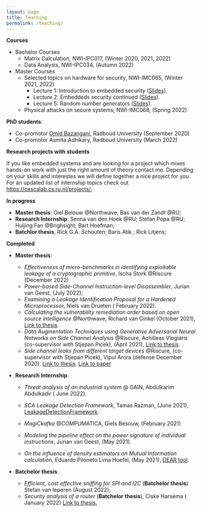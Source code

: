 ```yaml
---
layout: page
title: Teaching
permalink: /teaching/
---
```


 **Courses**

- Bachelor Courses
  - Matrix Calculation, NWI-IPC017, (Winter 2020, 2021, 2022)
  - Data Analysis, NWI-IPC034, (Autumn 2022)
- Master Courses
  - Selected topics on hardware for security, NWI-IMC065, (Winter 2021, 2022)
    - Lecture 1: Introduction to embedded security ([Slides](https://github.com/ileanabuhan/talks_slides/blob/main/lectures/Lecture_1_handout.pdf)).
    - Lecture 2: Embeddeds security continued ([Slides](https://github.com/ileanabuhan/talks_slides/blob/main/lectures/Lecture_2_handout.pdf)).
    - Lecture 5: Random number generators ([Slides](https://github.com/ileanabuhan/talks_slides/blob/main/lectures/Lecture_5_handout.pdf)).
  - Physical attacks on secure systems, NWI-IMC068, (Spring 2022)

**PhD students**: 

- Co-promotor [Omid Bazangani](https://omidbazangani.github.io/), Radboud University  (September 2020)
- Co-promotor Asmita Adhikary,  Radboud University (March 2022)

**Research projects with students**

If you like embedded systems and are looking for a project which mixes hands-on work with just the right amount of theory contact me. Depending on your skills and interestes we will define together a nice project for you. For an updated list of internship topics check out https://cescalab.cs.ru.nl/projects/; 

**In progress**

- **Master thesis**: Giel Belouw @Northwave; Bas van der Zandt @RU;
- **Research Internship**: Senna van den Hoek @RU; Stefan Popa @RU; Huijing Fan @Brighsight; Bart Hoefman; 
- **Batchlor thesis**, Rick G.A. Schouten; Baris Atik ; Rick Litjens; 

**Completed**

- **Master thesis**: 

  - *Effectiveness of micro-benchmarks in identifying exploitable leakage of a cryptographic primitive*, Ischa Stork @Riscure (December 2022) 
  - *Power-based Side-Channel Instruction-level Disassembler*, Jurian van Geest, (July 2022); 
  - *Examining a Leakage Identification Proposal for a Hardened Microprocessor*,  Niels van Drueten ( February 2022).
  - *Calculating the vulnerability remediation order based on open source intelligence* @Northwave, Richard van Ginkel (October 2021), [Link to thesis](https://www.ru.nl/publish/pages/769526/richard_van_ginkel.pdf).
  - *Data Augmentation Techniques using Generative Adversarial Neural Networks on Side Channel Analysis* @Riscure, Achilleas Vlogiaris (co-supervisor with Stjepan Picek), (April 2021), [Link to thesis](https://repository.tudelft.nl/islandora/object/uuid%3Ad2d00b11-cea1-466e-9b17-2b244e33be25).
  - *Side­ channel leaks from different target devices* @Riscure, (co-supervisor with Stjepan Picek), Vipul Arora (defense December 2020).  [Link to thesis](https://repository.tudelft.nl/islandora/object/uuid:5566f6d5-2cee-4f5c-b047-7c8e36e8306f?collection=education). [Link to paper](https://eprint.iacr.org/2021/905)
  
- **Research Internship**: 

  * *Threat analysis of an industrial system*  @ GAIN, Abdulkarim Abdulkadir ( June 2022). 

  * *SCA Leakage Detection Framework*,  Tamas Razman, (June 2021),  [LeakageDetectionFramework](https://github.com/RazePerson/sca-leakage-detection-framework).
  * *MagiCkafka* @COMPUMATICA, Giels Besouw, (February 2021)
  * *Modeling the pipeline effect on the power signature of individual instructions*,  Jurian van Geest, (May 2021).
  * *On the influence of density estimators on Mutual Information calculation*,  Eduardo Piloneto Lima Hoefel, (May 2021), [DEAR tool](https://github.com/eduardoHoefel/dear-tool).

- **Batchelor thesis**: 

  - *Efficient, cost effective sniffing for SPI and I2C* (**Batchelor  thesis**) Stefan van Ieperen (August 2022);

  * *Security analysis of a router* (**Batchelor thesis**), Ciske Harsema ( January 2022) [Link to thesis.](https://www.cs.ru.nl/bachelors-theses/)



